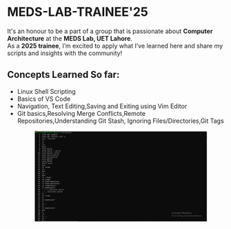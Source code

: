 # MEDS-LAB-TRAINEE'25
It's an honour to be a part of a group that is passionate about  **Computer Architecture** at the **MEDS Lab, UET Lahore**.  
As a **2025 trainee**, I’m excited to apply what I’ve learned here and share my scripts and insights with the community!
## Concepts Learned So far:
- Linux Shell Scripting
- Basics of VS Code
- Navigation, Text Editing,Saving and Exiting using Vim Editor
- Git basics,Resolving Merge Conflicts,Remote Repositories,Understanding Git Stash, Ignoring Files/Directories,Git Tags
  <p align="center">
  <img src="https://raw.githubusercontent.com/EmanNasar001/MEDS-LAB-2025-TRAINEE/main/Images/terminal.png" alt="terminal" width="400"/>
</p>


  


